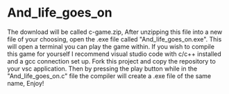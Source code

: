 # And_life_goes_on

The download will be called c-game.zip, After unzipping this file into a new file of your choosing, open the .exe file called "And_life_goes_on.exe". This will open a terminal you can play the game within.
If you wish to compile this game for yourself I recommend visual studio code with c/c++ installed and a gcc connection set up. Fork this project and copy the repository to your vsc application. Then by pressing the play button while in the "And_life_goes_on.c" file the compiler will create a .exe file of the same name, Enjoy!
